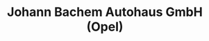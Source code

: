 ---
title: "Johann Bachem Autohaus GmbH (Opel)"
url: /bonn/johann-bachem-autohaus-gmbh-opel/
shop: Autohaus
---